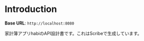 # Introduction



<aside>
    <strong>Base URL</strong>: <code>http://localhost:8080</code>
</aside>

家計簿アプリhabiのAPI設計書です。これはScribeで生成しています。

